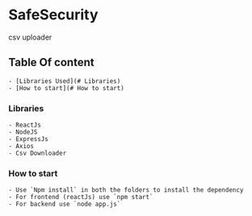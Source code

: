 # SafeSecurity
csv uploader

## Table Of content
    - [Libraries Used](# Libraries)
    - [How to start](# How to start)
    
### Libraries
    - ReactJs
    - NodeJS
    - ExpressJs
    - Axios
    - Csv Downloader

### How to start
    - Use `Npm install` in both the folders to install the dependency
    - For frontend (reactJs) use `npm start`
    - For backend use `node app.js`
